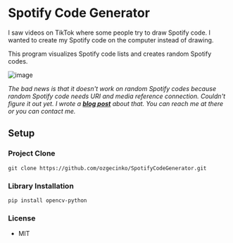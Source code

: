 # Spotify Code Generator

I saw videos on TikTok where some people try to draw Spotify code. I wanted to create my Spotify code on the computer instead of drawing. 

This program visualizes Spotify code lists and creates random Spotify codes.

![image](https://user-images.githubusercontent.com/58422765/131919943-727f5632-8852-4446-b285-5c16701e766d.png)

_The bad news is that it doesn't work on random Spotify codes because random Spotify code needs URI and media reference connection. Couldn't figure it out yet. I wrote a **[blog post](https://ozgecinko.medium.com/spotify-kodlar%C4%B1n%C4%B1-i%CC%87nceleyelim-af4a96d7f434)** about that. You can reach me at there or you can contact me._

## Setup 
### Project Clone
```
git clone https://github.com/ozgecinko/SpotifyCodeGenerator.git
```

### Library Installation
```
pip install opencv-python
```

### License
- MIT
